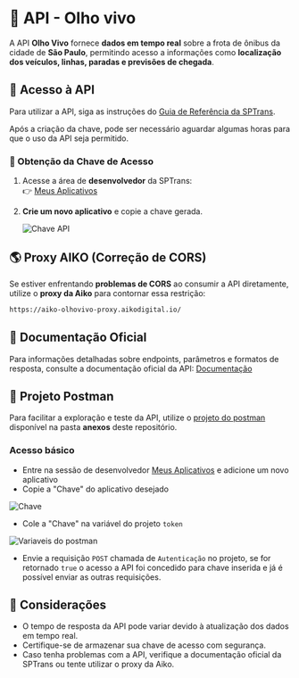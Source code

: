 # 🚌 API - Olho vivo

A API **Olho Vivo** fornece **dados em tempo real** sobre a frota de ônibus da cidade de **São Paulo**, permitindo acesso a informações como **localização dos veículos, linhas, paradas e previsões de chegada**.  

## 📡 Acesso à API

Para utilizar a API, siga as instruções do [Guia de Referência da SPTrans](https://www.sptrans.com.br/desenvolvedores/api-do-olho-vivo-guia-de-referencia/).  

Após a criação da chave, pode ser necessário aguardar algumas horas para que o uso da API seja permitido.

### 🔑 Obtenção da Chave de Acesso  

1. Acesse a área de **desenvolvedor** da SPTrans:  
   👉 [Meus Aplicativos](https://www.sptrans.com.br/desenvolvedores/perfil-desenvolvedor/meus-aplicativos/)  
2. **Crie um novo aplicativo** e copie a chave gerada.  

   ![Chave API](imagens/chave_api_exemplo.png)  

## 🌎 Proxy AIKO (Correção de CORS)  

Se estiver enfrentando **problemas de CORS** ao consumir a API diretamente, utilize o **proxy da Aiko** para contornar essa restrição:  

```HTML
https://aiko-olhovivo-proxy.aikodigital.io/
```

## 📖 Documentação Oficial

Para informações detalhadas sobre endpoints, parâmetros e formatos de resposta, consulte a documentação oficial da API: [Documentação](http://www.sptrans.com.br/desenvolvedores/api-do-olho-vivo-guia-de-referencia/documentacao-api/)

## 🔬 Projeto Postman

Para facilitar a exploração e teste da API, utilize o [projeto do postman](anexos/SP%20TRANS.postman_collection.json) disponível na pasta **anexos** deste repositório.

### Acesso básico

* Entre na sessão de desenvolvedor [Meus Aplicativos](http://www.sptrans.com.br/desenvolvedores/perfil-desenvolvedor/meus-aplicativos/) e adicione um novo aplicativo
* Copie a "Chave" do aplicativo desejado

![Chave](imagens/chave_api_exemplo.png)

* Cole a "Chave" na variável do projeto `token`

![Variaveis do postman](imagens/postman_variaveis.png)

* Envie a requisição `POST` chamada de `Autenticação` no projeto, se for retornado `true` o acesso a API foi concedido para chave inserida e já é possível enviar as outras requisições.

## 🚀 Considerações
- O tempo de resposta da API pode variar devido à atualização dos dados em tempo real.
- Certifique-se de armazenar sua chave de acesso com segurança.
- Caso tenha problemas com a API, verifique a documentação oficial da SPTrans ou tente utilizar o proxy da Aiko.